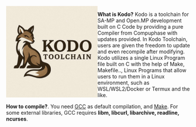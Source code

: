 <img src="https://raw.githubusercontent.com/vilksons/kodo/refs/heads/main/KODO.png" alt="kodo" width="250" align="left"/>

 **What is Kodo?**
  Kodo is a toolchain for SA-MP and Open.MP development built on C Code by providing a pure Compiler from Compuphase with updates provided. In Kodo Toolchain, users are given the freedom to update and even recompile after modifying. Kodo utilizes a single Linux Program file built on C with the help of Make, Makefile.., Linux Programs that allow users to run them in a Linux environment, such as WSL/WSL2/Docker or Termux and the like.

 **How to compile?**.
 You need [GCC](https://gcc.gnu.org/) as default compilation, and [Make](https://www.gnu.org/software/make/). For some external libraries, GCC requires **libm, libcurl, libarchive, readline, ncurses**.

